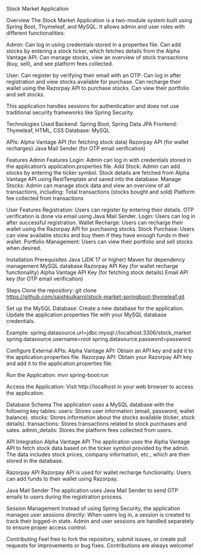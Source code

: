 Stock Market Application

Overview The Stock Market Application is a two-module system built using Spring Boot, Thymeleaf, and MySQL. It allows admin and user roles with different functionalities:

Admin: Can log in using credentials stored in a properties file. Can add stocks by entering a stock ticker, which fetches details from the Alpha Vantage API. Can manage stocks, view an overview of stock transactions (buy, sell), and see platform fees collected.

User: Can register by verifying their email with an OTP. Can log in after registration and view stocks available for purchase. Can recharge their wallet using the Razorpay API to purchase stocks. Can view their portfolio and sell stocks.

This application handles sessions for authentication and does not use traditional security frameworks like Spring Security.

Technologies Used Backend: Spring Boot, Spring Data JPA Frontend: Thymeleaf, HTML, CSS Database: MySQL

APIs: Alpha Vantage API (for fetching stock data) Razorpay API (for wallet recharges) Java Mail Sender (for OTP email verification)

Features Admin Features Login: Admin can log in with credentials stored in the application’s application.properties file. Add Stock: Admin can add stocks by entering the ticker symbol. Stock details are fetched from Alpha Vantage API using RestTemplate and saved into the database. Manage Stocks: Admin can manage stock data and view an overview of all transactions, including: Total transactions (stocks bought and sold) Platform fee collected from transactions

User Features Registration: Users can register by entering their details. OTP verification is done via email using Java Mail Sender. Login: Users can log in after successful registration. Wallet Recharge: Users can recharge their wallet using the Razorpay API for purchasing stocks. Stock Purchase: Users can view available stocks and buy them if they have enough funds in their wallet. Portfolio Management: Users can view their portfolio and sell stocks when desired.

Installation Prerequisites Java (JDK 17 or higher) Maven for dependency management MySQL database Razorpay API Key (for wallet recharge functionality) Alpha Vantage API Key (for fetching stock details) Email API key (for OTP email verification)

Steps Clone the repository: git clone https://github.com/saishkulkarni/stock-market-springboot-thymeleaf.git

Set up the MySQL Database: Create a new database for the application. Update the application.properties file with your MySQL database credentials.

Example: spring.datasource.url=jdbc:mysql://localhost:3306/stock_market spring.datasource.username=root spring.datasource.password=password

Configure External APIs: Alpha Vantage API: Obtain an API key and add it to the application.properties file. Razorpay API: Obtain your Razorpay API key and add it to the application.properties file.

Run the Application: mvn spring-boot:run

Access the Application: Visit http://localhost in your web browser to access the application.

Database Schema The application uses a MySQL database with the following key tables: users: Stores user information (email, password, wallet balance). stocks: Stores information about the stocks available (ticker, stock details). transactions: Stores transactions related to stock purchases and sales. admin_details: Stores the platform fees collected from users.

API Integration Alpha Vantage API The application uses the Alpha Vantage API to fetch stock data based on the ticker symbol provided by the admin. The data includes stock prices, company information, etc., which are then stored in the database.

Razorpay API Razorpay API is used for wallet recharge functionality. Users can add funds to their wallet using Razorpay.

Java Mail Sender The application uses Java Mail Sender to send OTP emails to users during the registration process.

Session Management Instead of using Spring Security, the application manages user sessions directly: When users log in, a session is created to track their logged-in state. Admin and user sessions are handled separately to ensure proper access control.

Contributing Feel free to fork the repository, submit issues, or create pull requests for improvements or bug fixes. Contributions are always welcome!
